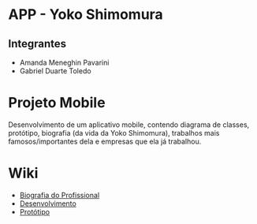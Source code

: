 # APP - Yoko Shimomura

## Integrantes
- Amanda Meneghin Pavarini
- Gabriel Duarte Toledo

# Projeto Mobile

Desenvolvimento de um aplicativo mobile, contendo diagrama de classes, protótipo, biografia (da vida da Yoko Shimomura), trabalhos mais famosos/importantes dela e empresas que ela já trabalhou.

# Wiki

- <a href="https://github.com/Amanda-Meneghin/APP-Yoko-Shimomura/wiki/Biografia-do-Profisional-(Yoko-Shimomura)">Biografia do Profissional</a>
- <a href="https://github.com/Amanda-Meneghin/APP-Yoko-Shimomura/wiki/Desenvolvimento">Desenvolvimento</a>
- <a href="https://github.com/Amanda-Meneghin/APP-Yoko-Shimomura/wiki/Prot%C3%B3tipo">Protótipo</a>
